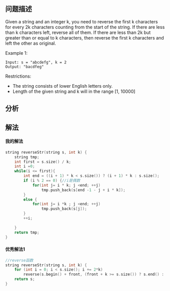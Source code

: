 ## 问题描述
Given a string and an integer k, you need to reverse the first k characters for every 2k characters counting from the start of the string. If there are less than k characters left, reverse all of them. If there are less than 2k but greater than or equal to k characters, then reverse the first k characters and left the other as original.

Example 1:
```
Input: s = "abcdefg", k = 2
Output: "bacdfeg"
```
Restrictions:
- The string consists of lower English letters only.
- Length of the given string and k will in the range [1, 10000]
## 分析


## 解法

#### 我的解法 
```cpp
string reverseStr(string s, int k) {
    string tmp;
    int first = s.size() / k;
    int i =0;
    while(i <= first){
        int end = ((i + 1) * k < s.size()) ? (i + 1) * k : s.size();
        if (i % 2 == 0) {//i是偶数
            for(int j= i * k; j <end; ++j)
                tmp.push_back(s[end -1 - j + i * k]);
        }
        else {
            for(int j= i *k ; j <end; ++j)
                tmp.push_back(s[j]);
        }
        ++i;
            
    }
    return tmp;
}
```
#### 优秀解法1
```cpp
//reverse函数
string reverseStr(string s, int k) {
    for (int i = 0; i < s.size(); i += 2*k) 
        reverse(s.begin() + front, (front + k >= s.size()) ? s.end() : s.begin() + front + k); 
    return s;
}
```


